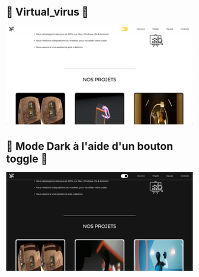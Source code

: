 # 🦠 Virtual_virus 🦠

![DesktopVirus!](https://github.com/yoramtaieb/Virtual_virus/blob/master/screen_virtual.png)

# 🔌 Mode Dark à l'aide d'un bouton toggle 🔌

![DesktopVirus!](https://github.com/yoramtaieb/Virtual_virus/blob/master/screen_virtual_dark.png)
